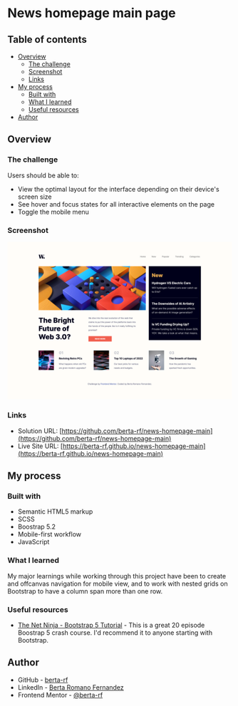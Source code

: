 # News homepage main page


## Table of contents

- [Overview](#overview)
  - [The challenge](#the-challenge)
  - [Screenshot](#screenshot)
  - [Links](#links)
- [My process](#my-process)
  - [Built with](#built-with)
  - [What I learned](#what-i-learned)
  - [Useful resources](#useful-resources)
- [Author](#author)

## Overview

### The challenge

Users should be able to:

- View the optimal layout for the interface depending on their device's screen size
- See hover and focus states for all interactive elements on the page
- Toggle the mobile menu

### Screenshot

![](./assets/images/screencapture-news-homepage-main.png)

### Links

- Solution URL: [https://github.com/berta-rf/news-homepage-main](https://github.com/berta-rf/news-homepage-main)
- Live Site URL: [https://berta-rf.github.io/news-homepage-main](https://berta-rf.github.io/news-homepage-main)

## My process

### Built with

- Semantic HTML5 markup
- SCSS
- Boostrap 5.2
- Mobile-first workflow
- JavaScript

### What I learned

My major learnings while working through this project have been to create and offcanvas navigation for mobile view, and to work with nested grids on Bootstrap to have a column span more than one row.

### Useful resources

- [The Net Ninja - Bootstrap 5 Tutorial](https://www.youtube.com/watch?v=O_9u1P5YjVc&list=PL4cUxeGkcC9joIM91nLzd_qaH_AimmdAR) - This is a great 20 episode Boostrap 5 crash course. I'd recommend it to anyone starting with Bootstrap.

## Author

- GitHub - [berta-rf](https://github.com/berta-rf)
- LinkedIn - [Berta Romano Fernandez](https://www.linkedin.com/in/berta-romano-fernandez-85a51117a/)
- Frontend Mentor - [@berta-rf](https://www.frontendmentor.io/profile/)

